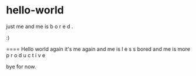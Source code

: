 # hello-world
just me
and me is b o r e d .

:)

====
Hello world again
it's me again
and me is l e s s bored
and me is more p r o d u c t i v e

bye for now.
